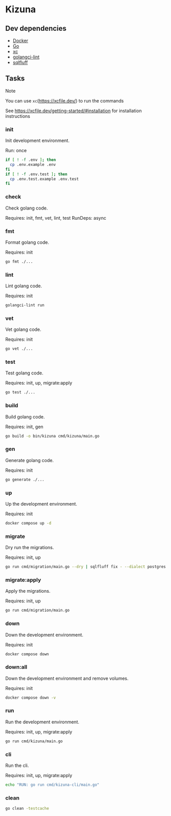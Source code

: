 # Kizuna

## Dev dependencies

- [Docker](https://www.docker.com/)
- [Go](https://go.dev//)
- [xc](https://xcfile.dev/)
- [golangci-lint](https://golangci-lint.run/)
- [sqlfluff](https://www.sqlfluff.com/)

## Tasks

> [!NOTE]
> You can use `xc`(<https://xcfile.dev/>) to run the commands
>
> See <https://xcfile.dev/getting-started/#installation> for installation instructions

### init

Init development environment.

Run: once

```bash
if [ ! -f .env ]; then
  cp .env.example .env
fi
if [ ! -f .env.test ]; then
  cp .env.test.example .env.test
fi
```

### check

Check golang code.

Requires: init, fmt, vet, lint, test
RunDeps: async

### fmt

Format golang code.

Requires: init

```bash
go fmt ./...
```

### lint

Lint golang code.

Requires: init

```bash
golangci-lint run
```

### vet

Vet golang code.

Requires: init

```bash
go vet ./...
```

### test

Test golang code.

Requires: init, up, migrate:apply

```bash
go test ./...
```

### build

Build golang code.

Requires: init, gen

```bash
go build -o bin/kizuna cmd/kizuna/main.go
```

### gen

Generate golang code.

Requires: init

```bash
go generate ./...
```

### up

Up the development environment.

Requires: init

```bash
docker compose up -d
```

### migrate

Dry run the migrations.

Requires: init, up

```bash
go run cmd/migration/main.go --dry | sqlfluff fix - --dialect postgres
```

### migrate:apply

Apply the migrations.

Requires: init, up

```bash
go run cmd/migration/main.go
```

### down

Down the development environment.

Requires: init

```bash
docker compose down
```

### down:all

Down the development environment and remove volumes.

Requires: init

```bash
docker compose down -v
```

### run

Run the development environment.

Requires: init, up, migrate:apply

```bash
go run cmd/kizuna/main.go
```

### cli

Run the cli.

Requires: init, up, migrate:apply

```bash
echo "RUN: go run cmd/kizuna-cli/main.go"
```

### clean

```bash
go clean -testcache
```
